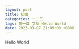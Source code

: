 ```yaml
---
layout: post
title: 初始
categories: 一二三
tags: 第一篇 文章 Hello World
date: 2023-03-07 21:09:00 +0800
---
```


Hello World

